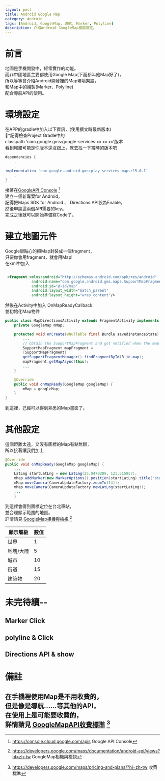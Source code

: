```yaml
---
layout: post
title: Android Google Map
category: Android
tags: [Android, GoogleMap, 導航, Marker, Polyline]
description: 介紹Android GoogleMap相關設定。
---
```

# 前言  

地圖是手機開發中，經常實作的功能。  
而非中國地區主要都使用Google Map(下面都叫他Map好了)，  
所以等等會介紹Android開發裡的Map環境架設，  
和Map中的繪製(Marker、Polyline)  
配合導航API的使用。

# 環境設定

在APP的gradle中加入以下資訊，(使用撰文時最新版本)  
*記得檢查Project Gradle中的  
classpath 'com.google.gms:google-services:xx.xx.xx'版本  
看到報錯可能是你版本還沒跟上，就去找一下當時的版本吧  
```gradle
dependencies {
	.
	.
implementation 'com.google.android.gms:play-services-maps:15.0.1'
	.
}
```

接著在[GoogleAPI Console](https://console.cloud.google.com/apis ) [^1]  
建立一個新專案for Android，  
記得把Maps SDK for Android 、 Directions API設為Enable，  
然後申請這兩個API需要的key。  
完成之後就可以開始準備寫Code了。

# 建立地圖元件

Google很貼心的把Map封裝成一個fragment，  
只要你會用fragment，就會用Map!  
在xml中加入
```xml

 <fragment xmlns:android="http://schemas.android.com/apk/res/android"
            android:name="com.google.android.gms.maps.SupportMapFragment"
            android:id="@+id/map"
            android:layout_width="match_parent"
            android:layout_height="wrap_content"/>

```

然後在Activity中加入 OnMapReadyCallback  
並初始化Map物件

```java
public class MapDirectionsActivity extends FragmentActivity implements OnMapReadyCallback {
	private GoogleMap mMap;

	protected void onCreate(@Nullable final Bundle savedInstanceState) {
		...
		// Obtain the SupportMapFragment and get notified when the map is ready to be used.
		SupportMapFragment mapFragment = 
		(SupportMapFragment) 
		getSupportFragmentManager().findFragmentById(R.id.map);
		mapFragment.getMapAsync(this);
		...
	}

	@Override
    public void onMapReady(GoogleMap googleMap) {
		mMap = googleMap;
	}
}
```
到這裡，己經可以得到熟悉的Map畫面了。  

# 其他設定
這個距離太遠，又沒有圖標的Map有點無聊，  
所以接著讓我們加上

```java
@Override
public void onMapReady(GoogleMap googleMap) {
	...
	LatLng startLatLng = new LatLng(25.0470289, 121.515987);
	mMap.addMarker(new MarkerOptions().position(startLatLng).title("start"));
	mMap.moveCamera(CameraUpdateFactory.zoomTo(14));
	mMap.moveCamera(CameraUpdateFactory.newLatLng(startLatLng));
	...
	}
```

到這裡會得到圖標定位在台北車站，  
並合理顯示範圍的地圖。  
詳情請見 [GoogleMap相機與檢視](https://developers.google.com/maps/documentation/android-api/views?hl=zh-tw) [^3] 

顯示層級		| 數值  
------------- |:-----
世界    		| 1
地塊/大陸    	| 5 
城市  			| 10
   街道  		| 15
   建築物  		| 20

# 未完待續--
## Marker Click
## polyline & Click
## Directions API & show

# 備註
在手機裡使用Map是不用收費的，    
但是像是導航……等其他的API，  
在使用上是可能要收費的，  
詳情請見 [GoogleMapAPI收費標準](https://developers.google.com/maps/pricing-and-plans/?hl=zh-tw) [^4]  
---------------------


[^1]: https://console.cloud.google.com/apis Google API Console
[^2]: https://developers.google.com/maps/?hl=zh-tw Google Map API
[^3]: https://developers.google.com/maps/documentation/android-api/views?hl=zh-tw GoogleMap相機與檢視
[^4]: https://developers.google.com/maps/pricing-and-plans/?hl=zh-tw 收費標準
